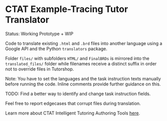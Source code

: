 # CTAT Example-Tracing Tutor Translator

Status: Working Prototype + WIP

Code to translate existing `.html` and `.brd` files into another language using a Google API and the Python `translators` package.

Folder `files/` with subfolders `HTML/` and `FinalBRDs` is mirrored into the `translated_files/` folder while filenames receive a distinct suffix in order not to override files in Tutorshop. 

Note: You have to set the languages and the task instruction texts manually before running the code. Inline comments provide further guidance on this.

TODO: Find a better way to identify and change task instruction fields.

Feel free to report edgecases that corrupt files during translation.

Learn more about CTAT Intelligent Tutoring Authoring Tools [here](https://github.com/CMUCTAT/CTAT).
